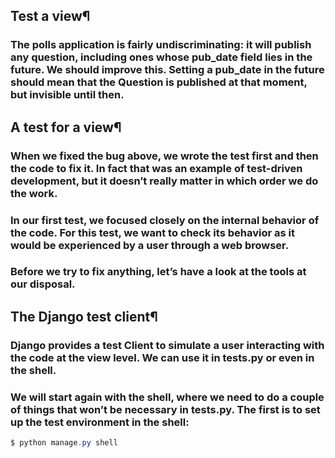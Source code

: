 ## Test a view¶

### The polls application is fairly undiscriminating: it will publish any question, including ones whose pub_date field lies in the future. We should improve this. Setting a pub_date in the future should mean that the Question is published at that moment, but invisible until then.

## A test for a view¶

### When we fixed the bug above, we wrote the test first and then the code to fix it. In fact that was an example of test-driven development, but it doesn’t really matter in which order we do the work.

### In our first test, we focused closely on the internal behavior of the code. For this test, we want to check its behavior as it would be experienced by a user through a web browser.

### Before we try to fix anything, let’s have a look at the tools at our disposal.

## The Django test client¶

### Django provides a test Client to simulate a user interacting with the code at the view level. We can use it in tests.py or even in the shell.

### We will start again with the shell, where we need to do a couple of things that won’t be necessary in tests.py. The first is to set up the test environment in the shell:

```powershell
$ python manage.py shell
```